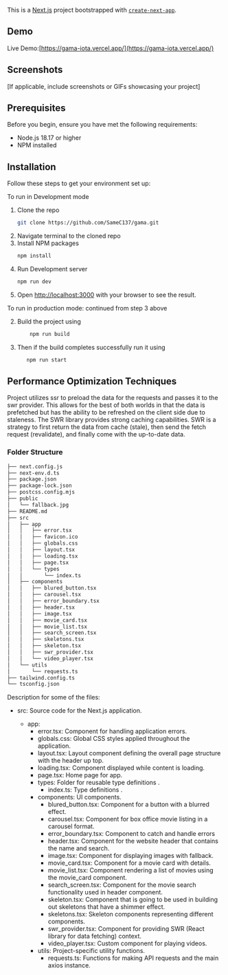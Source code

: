 This is a [Next.js](https://nextjs.org) project bootstrapped with [`create-next-app`](https://nextjs.org/docs/app/api-reference/cli/create-next-app).

## Demo

 Live Demo:[https://gama-iota.vercel.app/](https://gama-iota.vercel.app/)

## Screenshots

[If applicable, include screenshots or GIFs showcasing your project]

## Prerequisites

Before you begin, ensure you have met the following requirements:

- Node.js 18.17 or higher
- NPM installed

## Installation
Follow these steps to get your environment set up:

To run in Development mode


1. Clone the repo
   ```sh
   git clone https://github.com/SameC137/gama.git
   ```
2. Navigate terminal to the cloned repo
3. Install NPM packages
   ```sh
   npm install
   ```
4. Run Development server
   ```sh
   npm run dev
5. Open [http://localhost:3000](http://localhost:3000) with your browser to see the result.
   
To run in production mode: continued from step 3 above

2. Build the project using 
    ```sh
        npm run build
    ```
3. Then if the build completes successfully run it using
    ```sh
       npm run start
    ```


## Performance Optimization Techniques

Project utilizes ssr to preload the data for the requests and passes it to the swr provider. This allows for the best of both worlds in that the data is prefetched but has the ability to be refreshed on the client side due to staleness. The SWR library provides strong caching capabilities. SWR is a strategy to first return the data from cache (stale), then send the fetch request (revalidate), and finally come with the up-to-date data. 


### Folder Structure
```md
├── next.config.js
├── next-env.d.ts
├── package.json
├── package-lock.json
├── postcss.config.mjs
├── public
│   └── fallback.jpg
├── README.md
├── src
│   ├── app
│   │   ├── error.tsx
│   │   ├── favicon.ico
│   │   ├── globals.css
│   │   ├── layout.tsx
│   │   ├── loading.tsx
│   │   ├── page.tsx
│   │   └── types
│   │       └── index.ts
│   ├── components
│   │   ├── blured_button.tsx
│   │   ├── carousel.tsx
│   │   ├── error_boundary.tsx
│   │   ├── header.tsx
│   │   ├── image.tsx
│   │   ├── movie_card.tsx
│   │   ├── movie_list.tsx
│   │   ├── search_screen.tsx
│   │   ├── skeletons.tsx
│   │   ├── skeleton.tsx
│   │   ├── swr_provider.tsx
│   │   └── video_player.tsx
│   └── utils
│       └── requests.ts
├── tailwind.config.ts
└── tsconfig.json
```
Description for some of the files:

- src: Source code for the Next.js application.

    - app: 
        - error.tsx: Component for handling application errors.
        - globals.css: Global CSS styles applied throughout the application.
        - layout.tsx: Layout component defining the overall page structure with the header up top.
        - loading.tsx: Component displayed while content is loading.
        - page.tsx: Home page for app.
        - types: Folder for reusable type definitions .
            - index.ts: Type definitions .
        - components:  UI components.
            - blured_button.tsx: Component for a button with a blurred effect.
            - carousel.tsx: Component for box office movie listing in a carousel format.
            - error_boundary.tsx: Component to catch and handle errors 
            - header.tsx: Component for the website header that contains the name and search.
            - image.tsx: Component for displaying images with fallback.
            - movie_card.tsx: Component for a movie card with details.
            - movie_list.tsx: Component rendering a list of movies using the movie_card component.
            - search_screen.tsx: Component for the movie search functionality used in header component.
            -  skeleton.tsx: Component that is going to be used in building out skeletons that have a shimmer effect.
            - skeletons.tsx: Skeleton components representing different components.
            - swr_provider.tsx: Component for providing SWR (React library for data fetching) context.
            - video_player.tsx: Custom component for playing videos.
        - utils: Project-specific utility functions.
            - requests.ts: Functions for making API requests and the main axios instance.
